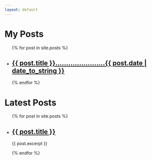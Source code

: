 ```yaml
---
layout: default
---
```



<h1>My Posts</h1>
<ul>
  {% for post in site.posts %}
    <li>
      <h2><a href="{{ post.url }}">{{ post.title }}.......................{{ post.date | date_to_string }}</a></h2>
    </li>
  {% endfor %}
</ul>



<h1>Latest Posts</h1>

<ul>
  {% for post in site.posts %}
    <li>
      <h2><a href="{{ post.url }}">{{ post.title }}</a></h2>
      <p>{{ post.excerpt }}</p>
    </li>
  {% endfor %}
</ul>
